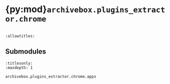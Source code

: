 # {py:mod}`archivebox.plugins_extractor.chrome`

```{py:module} archivebox.plugins_extractor.chrome
```

```{autodoc2-docstring} archivebox.plugins_extractor.chrome
:allowtitles:
```

## Submodules

```{toctree}
:titlesonly:
:maxdepth: 1

archivebox.plugins_extractor.chrome.apps
```
